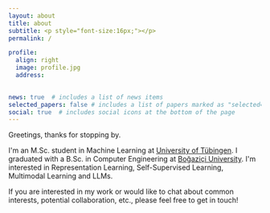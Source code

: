 ```yaml
---
layout: about
title: about
subtitle: <p style="font-size:16px;"></p> 
permalink: /

profile:
  align: right
  image: profile.jpg
  address:
  

news: true  # includes a list of news items
selected_papers: false # includes a list of papers marked as "selected={true}"
social: true  # includes social icons at the bottom of the page
---
```


Greetings, thanks for stopping by.

I'm an M.Sc. student in Machine Learning at [University of Tübingen](https://uni-tuebingen.de/fakultaeten/mathematisch-naturwissenschaftliche-fakultaet/fachbereiche/informatik/studium/studierende/lehre-studienorganisation/studiengaenge/machine-learning/).
I graduated with a B.Sc. in Computer Engineering at [Boğaziçi University](https://bogazici.edu.tr/en). I'm interested in Representation Learning, Self-Supervised Learning, Multimodal Learning and LLMs.


If you are interested in my work or would like to chat about common interests, potential collaboration, etc., please feel free to get in touch!

